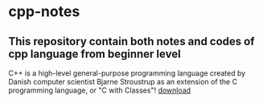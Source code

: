# cpp-notes

This  repository contain both notes and  codes of cpp language from beginner level
---
C++ is a high-level general-purpose programming language created by Danish computer scientist Bjarne Stroustrup as an extension of the C programming language, or "C with Classes"!
[download](https://user-images.githubusercontent.com/99650506/202995152-8586f357-ad38-4396-9d74-ddea00a88465.png)
